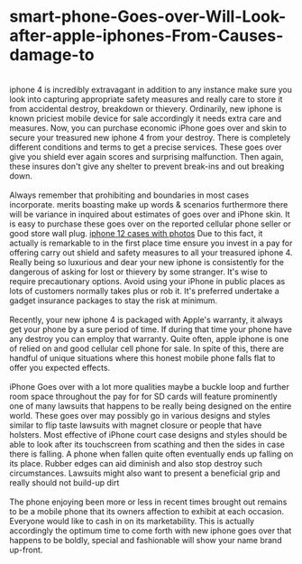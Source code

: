 # smart-phone-Goes-over-Will-Look-after-apple-iphones-From-Causes-damage-to
<p><br />
iphone 4 is incredibly extravagant in addition to any instance make sure you look into capturing appropriate safety measures and really care to store it from accidental destroy, breakdown or thievery. Ordinarily, new iphone is known priciest mobile device for sale accordingly it needs extra care and measures. Now, you can purchase economic iPhone goes over and skin to secure your treasured new iphone 4 from your destroy. There is completely different conditions and terms to get a precise services. These goes over give you shield ever again scores and surprising malfunction. Then again, these insures don&#39;t give any shelter to prevent break-ins and out breaking down.<br />
<br />
Always remember that prohibiting and boundaries in most cases incorporate. merits boasting make up words &amp; scenarios furthermore there will be variance in inquired about estimates of goes over and iPhone skin. It is easy to purchase these goes over on the reported cellular phone seller or good store wall plug.&nbsp;<a href="https://designmycase.co.uk/iphone-12-personalised-phone-cases">iphone 12 cases with photos</a> Due to this fact, it actually is remarkable to in the first place time ensure you invest in a pay for offering carry out shield and safety measures to all your treasured iphone 4. Really being so luxurious and dear your new iphone is consistently for the dangerous of asking for lost or thievery by some stranger. It&#39;s wise to require precautionary options. Avoid using your iPhone in public places as lots of customers normally takes plus or rob it. It&#39;s preferred undertake a gadget insurance packages to stay the risk at minimum.<br />
<br />
Recently, your new iphone 4 is packaged with Apple&#39;s warranty, it always get your phone by a sure period of time. If during that time your phone have any destroy you can employ that warranty. Quite often, apple iphone is one of relied on and good cellular cell phone for sale. In spite of this, there are handful of unique situations where this honest mobile phone falls flat to offer you expected effects.<br />
<br />
iPhone Goes over with a lot more qualities maybe a buckle loop and further room space throughout the pay for for SD cards will feature prominently one of many lawsuits that happens to be really being designed on the entire world. These goes over may possibly go in various designs and styles similar to flip taste lawsuits with magnet closure or people that have holsters. Most effective of iPhone court case designs and styles should be able to look after its touchscreen from scathing and then the sides in case there is falling. A phone when fallen quite often eventually ends up falling on its place. Rubber edges can aid diminish and also stop destroy such circumstances. Lawsuits might also want to present a beneficial grip and really should not build-up dirt<br />
<br />
The phone enjoying been more or less in recent times brought out remains to be a mobile phone that its owners affection to exhibit at each occasion. Everyone would like to cash in on its marketability. This is actually accordingly the optimum time to come forth with new iphone goes over that happens to be boldly, special and fashionable will show your name brand up-front.</p>
